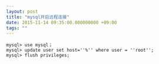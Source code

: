```yaml
---
layout: post
title: "mysql开启远程连接"
date: 2015-11-14 09:35:00.000000000 +09:00
tags: ""
---
```

    mysql> use mysql； 
    mysql> update user set host=''%'' where user = ''root''; 
    mysql> flush privileges; 